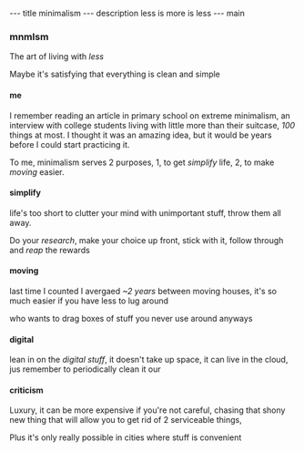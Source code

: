 --- title
minimalism
--- description
less is more is less
--- main


### mnmlsm

The art of living with _less_

Maybe it's satisfying that everything is clean and simple

#### me

I remember reading an article in primary school on extreme minimalism,
an interview with college students living with little more than their suitcase,
_100_ things at most.
I thought it was an amazing idea,
but it would be years before I could start practicing it.

To me, minimalism serves 2 purposes,
1, to get _simplify_ life,
2, to make _moving_ easier.

#### simplify

life's too short to clutter your mind with unimportant stuff,
throw them all away.

Do your _research_,
make your choice up front,
stick with it,
follow through and _reap_ the rewards

#### moving

last time I counted I avergaed _~2 years_ between moving houses,
it's so much easier if you have less to lug around

who wants to drag boxes of stuff you never use around anyways

#### digital

lean in on the _digital stuff_,
it doesn't take up space,
it can live in the cloud,
jus remember to periodically clean it our

#### criticism

Luxury,
it can be more expensive if you're not careful,
chasing that shony new thing that will allow you to get rid of 2 serviceable things,

Plus it's only really possible in cities where stuff is convenient
